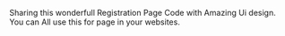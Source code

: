 Sharing this wonderfull Registration Page Code with Amazing Ui design. You can All use this for page in your websites.
